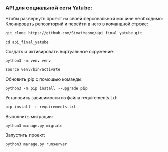 ### API для социальной сети Yatube:

Чтобы развернуть проект на своей персональной машине необходимо:
Клонировать репозиторий и перейти в него в командной строке:

```
git clone https://github.com/Simatheone/api_final_yatube.git
```

```
cd api_final_yatube
```

Cоздать и активировать виртуальное окружение:

```
python3 -m venv venv
```

```
source venv/bin/activate
```

Обновить pip с помощью команды:

```
python3 -m pip install --upgrade pip
```

Установить зависимости из файла requirements.txt:

```
pip install -r requirements.txt
```

Выполнить миграции:

```
python3 manage.py migrate
```

Запустить проект:

```
python3 manage.py runserver
```